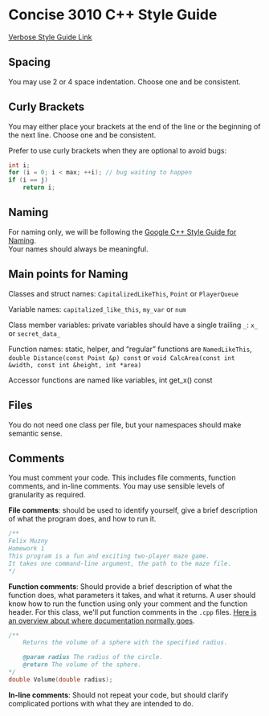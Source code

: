 Concise 3010 C++ Style Guide
==================

[Verbose Style Guide Link](https://github.com/isocpp/CppCoreGuidelines/blob/master/CppCoreGuidelines.md)

Spacing
-------
You may use 2 or 4 space indentation. Choose one and be consistent.  

Curly Brackets
-------
You may either place your brackets at the end of the line or the beginning of the next line. Choose one and be consistent.  


Prefer to use curly brackets when they are optional to avoid bugs:  

```c++
int i;
for (i = 0; i < max; ++i); // bug waiting to happen
if (i == j)
    return i;
```

Naming
-------
For naming only, we will be following the [Google C++ Style Guide for Naming](https://google.github.io/styleguide/cppguide.html#Variable_Names).  
Your names should always be meaningful.   

Main points for Naming
--------

Classes and struct names: `CapitalizedLikeThis`, `Point` or `PlayerQueue`  

Variable names: `capitalized_like_this`, `my_var` or `num`  

Class member variables: private variables should have a single trailing `_`: `x_` or `secret_data_`  

Function names: static, helper, and “regular” functions are `NamedLikeThis`, `double Distance(const Point &p) const` or `void CalcArea(const int &width, const int &height, int *area)`

Accessor functions are named like variables, int get_x() const

Files
-----
You do not need one class per file, but your namespaces should make semantic sense.  

Comments
-------
You must comment your code. This includes file comments, function comments, and in-line comments. You may use sensible levels of granularity as required.

__File comments__: should be used to identify yourself, give a brief description of what the program does, and how to run it.  

```c++
/**
Felix Muzny
Homework 1
This program is a fun and exciting two-player maze game.  
It takes one command-line argument, the path to the maze file.
*/
```

__Function comments__: Should provide a brief description of what the function does, what parameters it takes, and what it returns. A user should know how to run the function using only your comment and the function header. For this class, we'll put function comments in the `.cpp` files. [Here is an overview about where documentation normally goes](https://softwareengineering.stackexchange.com/questions/84071/is-it-better-to-document-functions-in-the-header-file-or-the-source-file).

```c++
/**
    Returns the volume of a sphere with the specified radius.

    @param radius The radius of the circle.
    @return The volume of the sphere.
*/
double Volume(double radius);
```

__In-line comments__: Should not repeat your code, but should clarify complicated portions with what they are intended to do.
